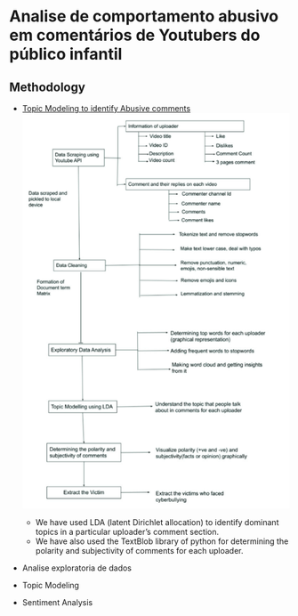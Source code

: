 # Analise de comportamento abusivo em comentários de Youtubers do público infantil


## Methodology

- [Topic Modeling to identify Abusive comments](./refs/Utilizing_Topic_Modelling_To_Identify_Abusive_Comments_On_YouTube.pdf)
    ![meth](./refs/meth.png) 
    - We have used LDA (latent Dirichlet allocation) to identify dominant topics in a particular 
    uploader’s comment section. 
    - We have also used the TextBlob library of python for determining the polarity and 
    subjectivity of comments for each uploader.

- Analise exploratoria de dados
- Topic Modeling
- Sentiment Analysis 


